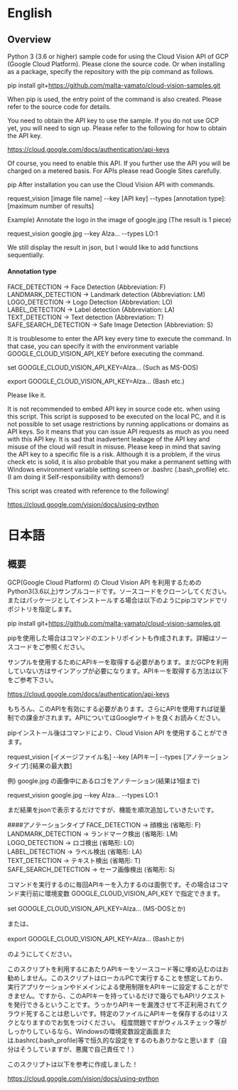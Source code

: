 
# English

## Overview

Python 3 (3.6 or higher) sample code for using the Cloud Vision API of GCP (Google Cloud Platform). Please clone the source code. Or when installing as a package, specify the repository with the pip command as follows.

pip install git+https://github.com/malta-yamato/cloud-vision-samples.git

When pip is used, the entry point of the command is also created. Please refer to the source code for details.

You need to obtain the API key to use the sample. If you do not use GCP yet, you will need to sign up. Please refer to the following for how to obtain the API key.

https://cloud.google.com/docs/authentication/api-keys

Of course, you need to enable this API. If you further use the API you will be charged on a metered basis. For APIs please read Google Sites carefully.


pip After installation you can use the Cloud Vision API with commands.

request_vision [image file name] --key [API key] --types [annotation type]:[maximum number of results]

Example) Annotate the logo in the image of google.jpg (The result is 1 piece)

request_vision google.jpg --key AIza... --types LO:1

We still display the result in json, but I would like to add functions sequentially.

#### Annotation type
FACE_DETECTION -> Face Detection (Abbreviation: F) <BR>
LANDMARK_DETECTION -> Landmark detection (Abbreviation: LM) <BR>
LOGO_DETECTION -> Logo Detection (Abbreviation: LO) <BR>
LABEL_DETECTION -> Label detection (Abbreviation: LA) <BR>
TEXT_DETECTION -> Text detection (Abbreviation: T) <BR>
SAFE_SEARCH_DETECTION -> Safe Image Detection (Abbreviation: S) <BR>


It is troublesome to enter the API key every time to execute the command. In that case, you can specify it with the environment variable GOOGLE_CLOUD_VISION_API_KEY before executing the command.

set GOOGLE_CLOUD_VISION_API_KEY=AIza...
(Such as MS-DOS)

export GOOGLE_CLOUD_VISION_API_KEY=AIza...
(Bash etc.)

Please like it.

It is not recommended to embed API key in source code etc. when using this script. This script is supposed to be executed on the local PC, and it is not possible to set usage restrictions by running applications or domains as API keys. So it means that you can issue API requests as much as you need with this API key. It is sad that inadvertent leakage of the API key and misuse of the cloud will result in misuse. Please keep in mind that saving the API key to a specific file is a risk.
Although it is a problem, if the virus check etc is solid, it is also probable that you make a permanent setting with Windows environment variable setting screen or .bashrc (.bash_profile) etc. (I am doing it Self-responsibility with demons!)



This script was created with reference to the following!

https://cloud.google.com/vision/docs/using-python
# 日本語

## 概要

GCP(Google Cloud Platform) の Cloud Vision API を利用するためのPython3(3.6以上)サンプルコードです。ソースコードをクローンしてください。またはパッケージとしてインストールする場合は以下のようにpipコマンドでリポジトリを指定します。

pip install git+https://github.com/malta-yamato/cloud-vision-samples.git

pipを使用した場合はコマンドのエントリポイントも作成されます。詳細はソースコードをご参照ください。

サンプルを使用するためにAPIキーを取得する必要があります。まだGCPを利用していない方はサインアップが必要になります。APIキーを取得する方法は以下をご参考下さい。

https://cloud.google.com/docs/authentication/api-keys

もちろん、このAPIを有効にする必要があります。さらにAPIを使用すれば従量制での課金がされます。APIについてはGoogleサイトを良くお読みください。


pipインストール後はコマンドにより、Cloud Vision API を使用することができます。

request_vision [イメージファイル名] --key [APIキー] --types [アノテーションタイプ]:[結果の最大数]

例) google.jpg の画像中にあるロゴをアノテーション(結果は1個まで)

request_vision google.jpg --key AIza... --types LO:1

まだ結果をjsonで表示するだけですが、機能を順次追加していきたいです。

####アノテーションタイプ
FACE_DETECTION -> 顔検出 (省略形: F)<BR>
LANDMARK_DETECTION -> ランドマーク検出  (省略形: LM)<BR>
LOGO_DETECTION -> ロゴ検出  (省略形: LO)<BR>
LABEL_DETECTION -> ラベル検出  (省略形: LA)<BR>
TEXT_DETECTION -> テキスト検出  (省略形: T)<BR>
SAFE_SEARCH_DETECTION -> セーフ画像検出  (省略形: S)<BR>


コマンドを実行するのに毎回APIキーを入力するのは面倒です。その場合はコマンド実行前に環境変数 GOOGLE_CLOUD_VISION_API_KEY で指定できます。

set GOOGLE_CLOUD_VISION_API_KEY=AIza...
(MS-DOSとか)

または、

export GOOGLE_CLOUD_VISION_API_KEY=AIza...
(Bashとか)

のようにしてください。

このスクリプトを利用するにあたりAPIキーをソースコード等に埋め込むのはお勧めしません。このスクリプトはローカルPCで実行することを想定しており、実行アプリケーションやドメインによる使用制限をAPIキーに設定することができません。ですから、このAPIキーを持っているだけで幾らでもAPIリクエストを発行できるということです。うっかりAPIキーを漏洩させて不正利用されてクラウド死することは悲しいです。特定のファイルにAPIキーを保存するのはリスクとなりますのでお気をつけください。
程度問題ですがウィルスチェック等がしっかりしているなら、Windowsの環境変数設定画面または.bashrc(.bash_profile)等で恒久的な設定をするのもありかなと思います（自分はそうしていますが、悪魔で自己責任で！）



このスクリプトは以下を参考に作成しました！

https://cloud.google.com/vision/docs/using-python
